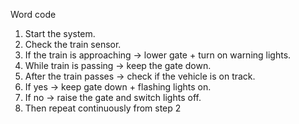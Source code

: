 Word code  

1.	Start the system.
2.	Check the train sensor.
3.	If the train is approaching → lower gate + turn on warning lights.
4.	While train is passing → keep the gate down.
5.	After the train passes → check if the vehicle is on track.
6.	If yes → keep gate down + flashing lights on.
7.	If no → raise the gate and switch lights off.
8.	Then repeat continuously from step 2

